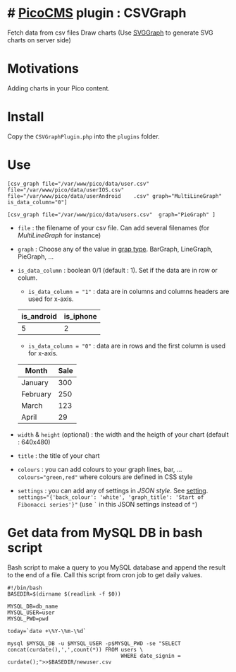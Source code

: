 # # [PicoCMS](https://github.com/picocms/Pico) plugin : CSVGraph

Fetch data from csv files
Draw charts 
(Use [SVGGraph](https://github.com/goat1000/SVGGraph) to generate SVG charts on server side)

# Motivations

Adding charts in your Pico content.

# Install

Copy the `CSVGraphPlugin.php`  into the `plugins` folder.

# Use

```
[csv_graph file="/var/www/pico/data/user.csv" file="/var/www/pico/data/userIOS.csv" file="/var/www/pico/data/userAndroid    .csv" graph="MultiLineGraph" is_data_column="0"]
```


```
[csv_graph file="/var/www/pico/data/users.csv"  graph="PieGraph" ]
```

+ `file` : the filename of your csv file. Can add several filenames (for *MultiLineGraph* for instance)
+ `graph` : Choose any of the value in [grap type](https://www.goat1000.com/svggraph.php#graph-types). BarGraph, LineGraph, PieGraph, ...
+ `is_data_column` : boolean 0/1 (default : 1). Set if the data are in row or colum.
    + `is_data_column = "1"` : data are in columns and columns headers are used for x-axis. 
    
    |is_android|is_iphone|
    |----------|---------|
    |    5     |    2    |

    
    + `is_data_column = "0"` : data are in rows and the first column is used for x-axis.
    
    |   Month     |   Sale  |
    |-------------|---------|
    |    January  |    300  |
    |    February |    250  |
    |    March    |    123  |
    |    April    |    29   |
    
+ `width` & `height` (optional) : the width and the heigth of your chart (default : 640x480) 
+ `title` : the title of your chart
+ `colours` : you can add colours to your graph lines, bar, ... `colours="green,red"` where colours are defined in CSS style
+ `settings` : you can add any of settings in *JSON style*. See [setting](https://www.goat1000.com/svggraph-settings.php#general-options). `settings="{'back_colour': 'white', 'graph_title': 'Start of Fibonacci series'}"` (use `` ` `` in this JSON settings instead of `"`)

# Get data from MySQL DB in bash script

Bash script to make a query to you MySQL database and append the result to the end of a file. Call this script from cron job to get daily values.

```
#!/bin/bash
BASEDIR=$(dirname $(readlink -f $0))

MYSQL_DB=db_name
MYSQL_USER=user
MYSQL_PWD=pwd

today=`date +\%Y-\%m-\%d`

mysql $MYSQL_DB -u $MYSQL_USER -p$MYSQL_PWD -se "SELECT concat(curdate(),',',count(*)) FROM users \
                                    WHERE date_signin = curdate();">>$BASEDIR/newuser.csv
```

